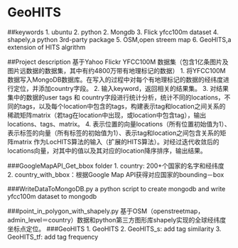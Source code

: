 # GeoHITS

##keywords
	1. ubuntu
	2. python
	2. Mongdb
	3. Flick yfcc100m dataset
	4. shapely,a python 3rd-party package
	5. OSM,open streem map
	6. GeoHITS,a extension of HITS algrithm

##Project description
	基于Yahoo Flickr YFCC100M 数据集（包含1亿条图片及图片远数据的数据集，其中有约4800万带有地理标记的数据）
	1. 将YFCC100M数据写入MongoDB数据库。在写入的过程中对每个有地理标记的数据的经纬度进行定位，并添加country字段。
	2. 输入keyword，返回相关的结果集。
	3. 对结果集中的数据的user tags 和 country字段进行统计分析，统计不同的locations，不同的tags，以及每个location中包含的tags，构建表示tag和location之间关系的稀疏矩阵matrix（若tag在location中出现，或location中包含tag），输出locations、tags、matrix。
	4. 表示位置的向量locations（所有位置初始值为1）、表示标签的向量（所有标签的初始值为1）、表示tag和location之间包含关系的矩阵matrix 作为LocHITS算法的输入（扩展的HITS算法）。对经过迭代收敛后的locations向量，对其中的值以及其对应的location降序排序，输出结果。

###GoogleMapAPI_Get_bbox folder
	1. country: 200+个国家的名字和经纬度
	2. country_with_bbox：根据Google Map API获得对应国家的bounding－box

###WriteDataToMongoDB.py
	a python script to create mongodb and write yfcc100m dataset to mongodb

###point_in_polygon_with_shapely.py
	基于OSM（openstreetmap，admin_level＝country）数据和python第三方图形库shapely实现的全球经纬度坐标点定位。
###GeoHITS
	1. GeoHITS
	2. GeoHITS_s: add tag similarity
	3. GeoHITS_tf: add tag frequency
